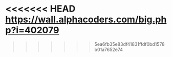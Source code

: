 <<<<<<< HEAD
https://wall.alphacoders.com/big.php?i=402079
=======

>>>>>>> 5ea6fb35e83df41831ffdf0bd1578b01a7652e74
